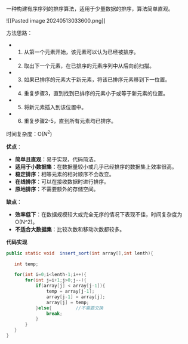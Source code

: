 一种构建有序序列的排序算法，适用于少量数据的排序，算法简单直观。

![[Pasted image 20240513033600.png]]

方法思路：
- 1. 从第一个元素开始，该元素可以认为已经被排序。
- 2. 取出下一个元素，在已排序的元素序列中从后向前扫描。
- 3. 如果已排序的元素大于新元素，将该已排序元素移到下一位置。
- 4. 重复步骤3，直到找到已排序的元素小于或等于新元素的位置。
- 5. 将新元素插入到该位置中。
- 6. 重复步骤2-5，直到所有元素均已排序。

时间复杂度：O($N^2$)

**优点**：
  - **简单且直观**：易于实现，代码简洁。
  - **适用于小数据集**：在数据量较小或几乎已经排序的数据集上效率很高。
  - **稳定排序**：相等元素的相对顺序不会改变。
  - **在线排序**：可以在接收数据时进行排序。
  - **原地排序**：不需要额外的存储空间。

**缺点**：
  - **效率低下**：在数据规模较大或完全无序的情况下表现不佳，时间复杂度为O(N^2)。
  - **不适合大数据集**：比较次数和移动次数都较多。

**代码实现**
```java
public static void  insert_sort(int array[],int lenth){

   int temp;

   for(int i=0;i<lenth-1;i++){
       for(int j=i+1;j>0;j--){
           if(array[j] < array[j-1]){
               temp = array[j-1];
               array[j-1] = array[j];
               array[j] = temp;
           }else{         //不需要交换
               break;
           }
       }
   }
}
```